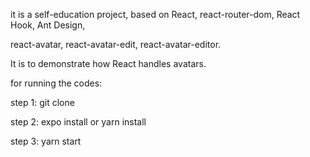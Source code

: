 it is a self-education project, based on React, react-router-dom, React Hook, Ant Design,

react-avatar, react-avatar-edit, react-avatar-editor.

It is to demonstrate how React handles avatars. 


for running the codes:

step 1: git clone

step 2: expo install or yarn install 

step 3: yarn start 



